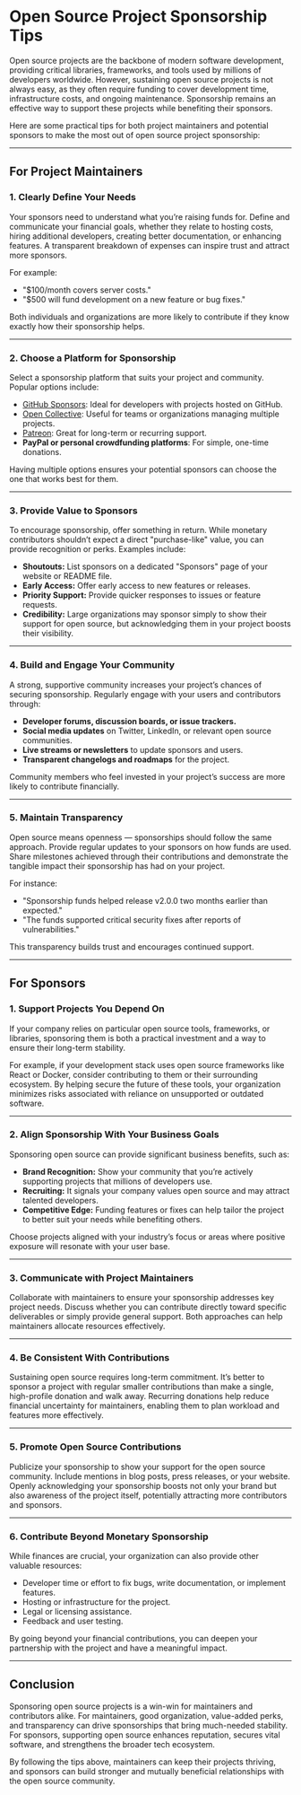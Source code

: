# Open Source Project Sponsorship Tips

Open source projects are the backbone of modern software development, providing critical libraries, frameworks, and tools used by millions of developers worldwide. However, sustaining open source projects is not always easy, as they often require funding to cover development time, infrastructure costs, and ongoing maintenance. Sponsorship remains an effective way to support these projects while benefiting their sponsors.

Here are some practical tips for both project maintainers and potential sponsors to make the most out of open source project sponsorship:

---

## For Project Maintainers

### 1. **Clearly Define Your Needs**
Your sponsors need to understand what you’re raising funds for. Define and communicate your financial goals, whether they relate to hosting costs, hiring additional developers, creating better documentation, or enhancing features. A transparent breakdown of expenses can inspire trust and attract more sponsors.

For example:
- "$100/month covers server costs."
- "$500 will fund development on a new feature or bug fixes."

Both individuals and organizations are more likely to contribute if they know exactly how their sponsorship helps.

---

### 2. **Choose a Platform for Sponsorship**
Select a sponsorship platform that suits your project and community. Popular options include:
- [GitHub Sponsors](https://github.com/sponsors): Ideal for developers with projects hosted on GitHub.
- [Open Collective](https://opencollective.com/): Useful for teams or organizations managing multiple projects.
- [Patreon](https://www.patreon.com/): Great for long-term or recurring support.
- **PayPal or personal crowdfunding platforms**: For simple, one-time donations.

Having multiple options ensures your potential sponsors can choose the one that works best for them.

---

### 3. **Provide Value to Sponsors**
To encourage sponsorship, offer something in return. While monetary contributors shouldn’t expect a direct "purchase-like" value, you can provide recognition or perks. Examples include:
- **Shoutouts:** List sponsors on a dedicated "Sponsors" page of your website or README file.
- **Early Access:** Offer early access to new features or releases.
- **Priority Support:** Provide quicker responses to issues or feature requests.
- **Credibility:** Large organizations may sponsor simply to show their support for open source, but acknowledging them in your project boosts their visibility.

---

### 4. **Build and Engage Your Community**
A strong, supportive community increases your project’s chances of securing sponsorship. Regularly engage with your users and contributors through:
- **Developer forums, discussion boards, or issue trackers.**
- **Social media updates** on Twitter, LinkedIn, or relevant open source communities.
- **Live streams or newsletters** to update sponsors and users.
- **Transparent changelogs and roadmaps** for the project.

Community members who feel invested in your project’s success are more likely to contribute financially.

---

### 5. **Maintain Transparency**
Open source means openness — sponsorships should follow the same approach. Provide regular updates to your sponsors on how funds are used. Share milestones achieved through their contributions and demonstrate the tangible impact their sponsorship has had on your project.

For instance:
- "Sponsorship funds helped release v2.0.0 two months earlier than expected."
- "The funds supported critical security fixes after reports of vulnerabilities."

This transparency builds trust and encourages continued support.

---

## For Sponsors

### 1. **Support Projects You Depend On**
If your company relies on particular open source tools, frameworks, or libraries, sponsoring them is both a practical investment and a way to ensure their long-term stability.

For example, if your development stack uses open source frameworks like React or Docker, consider contributing to them or their surrounding ecosystem. By helping secure the future of these tools, your organization minimizes risks associated with reliance on unsupported or outdated software.

---

### 2. **Align Sponsorship With Your Business Goals**
Sponsoring open source can provide significant business benefits, such as:
- **Brand Recognition:** Show your community that you’re actively supporting projects that millions of developers use.
- **Recruiting:** It signals your company values open source and may attract talented developers.
- **Competitive Edge:** Funding features or fixes can help tailor the project to better suit your needs while benefiting others.

Choose projects aligned with your industry’s focus or areas where positive exposure will resonate with your user base.

---

### 3. **Communicate with Project Maintainers**
Collaborate with maintainers to ensure your sponsorship addresses key project needs. Discuss whether you can contribute directly toward specific deliverables or simply provide general support. Both approaches can help maintainers allocate resources effectively.

---

### 4. **Be Consistent With Contributions**
Sustaining open source requires long-term commitment. It’s better to sponsor a project with regular smaller contributions than make a single, high-profile donation and walk away. Recurring donations help reduce financial uncertainty for maintainers, enabling them to plan workload and features more effectively.

---

### 5. **Promote Open Source Contributions**
Publicize your sponsorship to show your support for the open source community. Include mentions in blog posts, press releases, or your website. Openly acknowledging your sponsorship boosts not only your brand but also awareness of the project itself, potentially attracting more contributors and sponsors.

---

### 6. **Contribute Beyond Monetary Sponsorship**
While finances are crucial, your organization can also provide other valuable resources:
- Developer time or effort to fix bugs, write documentation, or implement features.
- Hosting or infrastructure for the project.
- Legal or licensing assistance.
- Feedback and user testing.

By going beyond your financial contributions, you can deepen your partnership with the project and have a meaningful impact.

---

## Conclusion

Sponsoring open source projects is a win-win for maintainers and contributors alike. For maintainers, good organization, value-added perks, and transparency can drive sponsorships that bring much-needed stability. For sponsors, supporting open source enhances reputation, secures vital software, and strengthens the broader tech ecosystem.

By following the tips above, maintainers can keep their projects thriving, and sponsors can build stronger and mutually beneficial relationships with the open source community.